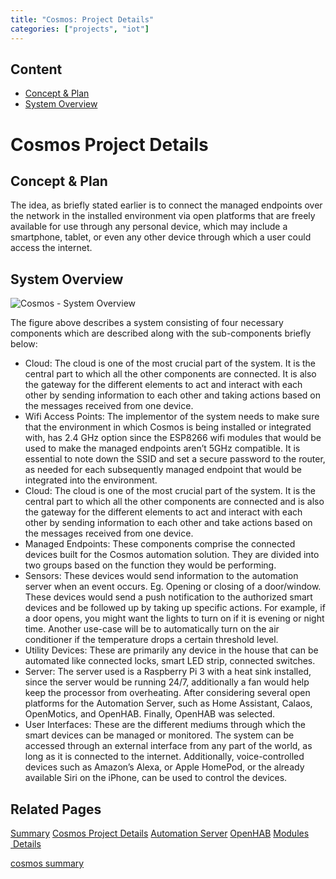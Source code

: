 ```yaml
---
title: "Cosmos: Project Details"
categories: ["projects", "iot"]
---     
```

Content
-------

* [Concept & Plan](#concept-and-plan)
* [System Overview](#system-overview)

Cosmos Project Details
======================

Concept & Plan
--------------

The idea, as briefly stated earlier is to connect the managed endpoints over the network in the installed environment via open platforms that are freely available for use through any personal device, which may include a smartphone, tablet, or even any other device through which a user could access the internet.

System Overview
---------------

![Cosmos - System Overview](https://project-odyssey.s3.us-east-2.amazonaws.com/8a6f75eee06765e38e54be1586b38430.png)

The figure above describes a system consisting of four necessary components which are described along with the sub-components briefly below:

*   Cloud: The cloud is one of the most crucial part of the system. It is the central part to which all the other components are connected. It is also the gateway for the different elements to act and interact with each other by sending information to each other and taking actions based on the messages received from one device.
*   Wifi Access Points: The implementor of the system needs to make sure that the environment in which Cosmos is being installed or integrated with, has 2.4 GHz option since the ESP8266 wifi modules that would be used to make the managed endpoints aren’t 5GHz compatible. It is essential to note down the SSID and set a secure password to the router, as needed for each subsequently managed endpoint that would be integrated into the environment.
*   Cloud: The cloud is one of the most crucial part of the system. It is the central part to which all the other components are connected and is also the gateway for the different elements to act and interact with each other by sending information to each other and take actions based on the messages received from one device.
*   Managed Endpoints: These components comprise the connected devices built for the Cosmos automation solution. They are divided into two groups based on the function they would be performing.
*   Sensors: These devices would send information to the automation server when an event occurs. Eg. Opening or closing of a door/window. These devices would send a push notification to the authorized smart devices and be followed up by taking up specific actions. For example, if a door opens, you might want the lights to turn on if it is evening or night time. Another use-case will be to automatically turn on the air conditioner if the temperature drops a certain threshold level.
*   Utility Devices: These are primarily any device in the house that can be automated like connected locks, smart LED strip, connected switches.
*   Server: The server used is a Raspberry Pi 3 with a heat sink installed, since the server would be running 24/7, additionally a fan would help keep the processor from overheating. After considering several open platforms for the Automation Server, such as Home Assistant, Calaos, OpenMotics, and OpenHAB. Finally, OpenHAB was selected.
*   User Interfaces: These are the different mediums through which the smart devices can be managed or monitored. The system can be accessed through an external interface from any part of the world, as long as it is connected to the internet. Additionally, voice-controlled devices such as Amazon’s Alexa, or Apple HomePod, or the already available Siri on the iPhone, can be used to control the devices.

Related Pages
-------------

[Summary](../2017-11-02cosmos.markdown)
[Cosmos Project Details](2017-11-02-cosmos-01-project-details.markdown)
[Automation Server](2017-11-02-cosmos-02-automation-server.markdown)
[OpenHAB](2017-11-02-cosmos-03-openhab.markdown)
[Modules  Details](2017-11-02-cosmos-04-modules.markdown)

[cosmos summary](../2017-11-02cosmos.markdown)


